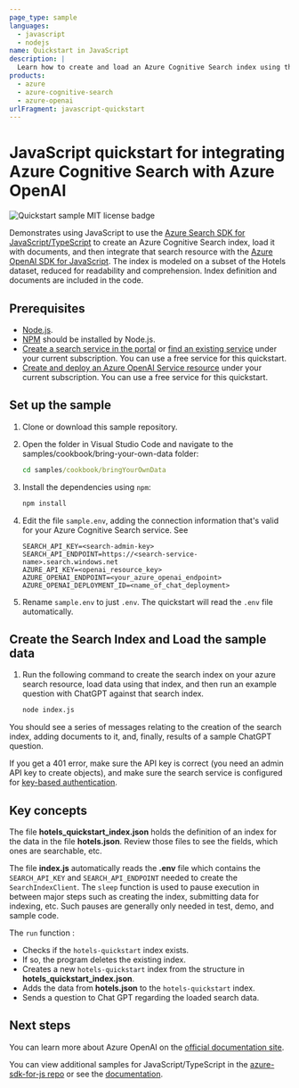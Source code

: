 ```yaml
---
page_type: sample
languages:
  - javascript
  - nodejs
name: Quickstart in JavaScript
description: |
  Learn how to create and load an Azure Cognitive Search index using the Azure SDK for Javascript, and then use that index for chat operations using the Azure OpenAI SDK for Javascript.
products:
  - azure
  - azure-cognitive-search
  - azure-openai
urlFragment: javascript-quickstart
---
```


# JavaScript quickstart for integrating Azure Cognitive Search with Azure OpenAI

![Quickstart sample MIT license badge](https://img.shields.io/badge/license-MIT-green.svg)

Demonstrates using JavaScript to use the [Azure Search SDK for JavaScript/TypeScript](https://docs.microsoft.com/javascript/api/overview/azure/search-documents-readme?view=azure-node-latest) to create an Azure Cognitive Search index, load it with documents, and then integrate that search resource with the [Azure OpenAI SDK for JavaScript](https://learn.microsoft.com/javascript/api/overview/azure/openai-readme?view=azure-node-preview). The index is modeled on a subset of the Hotels dataset, reduced for readability and comprehension. Index definition and documents are included in the code.

## Prerequisites

+ [Node.js](https://nodejs.org).
+ [NPM](https://www.npmjs.com) should be installed by Node.js.
+ [Create a search service in the portal](https://learn.microsoft.com/azure/search/search-create-service-portal) or [find an existing service](https://ms.portal.azure.com/#blade/HubsExtension/BrowseResourceBlade/resourceType/Microsoft.Search%2FsearchServices) under your current subscription. You can use a free service for this quickstart.
+ [Create and deploy an Azure OpenAI Service resource](https://learn.microsoft.com/azure/ai-services/openai/how-to/create-resource?pivots=web-portal) under your current subscription. You can use a free service for this quickstart.

## Set up the sample

1. Clone or download this sample repository.

1. Open the folder in Visual Studio Code and navigate to the samples/cookbook/bring-your-own-data folder:

   ```cmd
   cd samples/cookbook/bringYourOwnData
   ```

1. Install the dependencies using `npm`:

    ```bash
    npm install
    ```

1. Edit the file `sample.env`, adding the connection information that's valid for your Azure Cognitive Search service. See 

   ```nodejs
   SEARCH_API_KEY=<search-admin-key>
   SEARCH_API_ENDPOINT=https://<search-service-name>.search.windows.net
   AZURE_API_KEY=<openai_resource_key>
   AZURE_OPENAI_ENDPOINT=<your_azure_openai_endpoint>
   AZURE_OPENAI_DEPLOYMENT_ID=<name_of_chat_deployment>
   ```

1. Rename `sample.env` to just `.env`. The quickstart will read the `.env` file automatically.

## Create the Search Index and Load the sample data

1. Run the following command to create the search index on your azure search resource, load data using that index, and then run an example question with ChatGPT against that search index.

    ```bash
    node index.js
    ```

You should see a series of messages relating to the creation of the search index, adding documents to it, and, finally, results of a sample ChatGPT question.

If you get a 401 error, make sure the API key is correct (you need an admin API key to create objects), and make sure the search service is configured for [key-based authentication](https://learn.microsoft.com/azure/search/search-security-api-keys).

## Key concepts

The file **hotels_quickstart_index.json** holds the definition of an index for the data in the file **hotels.json**. Review those files to see the fields, which ones are searchable, etc.

The file **index.js** automatically reads the **.env** file which contains the  `SEARCH_API_KEY` and `SEARCH_API_ENDPOINT` needed to create the `SearchIndexClient`. The `sleep` function is used to pause execution in between major steps such as creating the index, submitting data for indexing, etc. Such pauses are generally only needed in test, demo, and sample code.

The `run` function :

+ Checks if the `hotels-quickstart` index exists.
+ If so, the program deletes the existing index.
+ Creates a new `hotels-quickstart` index from the structure in **hotels_quickstart_index.json**.
+ Adds the data from **hotels.json** to the `hotels-quickstart` index.
+ Sends a question to Chat GPT regarding the loaded search data.

## Next steps

You can learn more about Azure OpenAI on the [official documentation site](https://docs.microsoft.com/azure/ai-services/openai/).

You can view additional samples for JavaScript/TypeScript in the [azure-sdk-for-js repo](https://github.com/Azure/azure-sdk-for-js/tree/master/sdk/openai/openai/samples) or see the [documentation](https://docs.microsoft.com/javascript/api/overview/azure/openai-readme?view=azure-node-preview).
